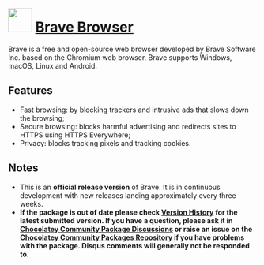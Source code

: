 # <img src="https://cdn.jsdelivr.net/gh/chocolatey/chocolatey-coreteampackages@master/icons/brave.svg" width="48" height="48"/> [Brave Browser](https://chocolatey.org/packages/brave)

Brave is a free and open-source web browser developed by Brave Software Inc. based on the Chromium web browser. Brave supports Windows, macOS, Linux and Android.

## Features

* Fast browsing: by blocking trackers and intrusive ads that slows down the browsing;
* Secure browsing: blocks harmful advertising and redirects sites to HTTPS using HTTPS Everywhere;
* Privacy: blocks tracking pixels and tracking cookies.

## Notes

- This is an **official release version** of Brave. It is in continuous development with new releases landing approximately every three weeks.
- **If the package is out of date please check [Version History](#versionhistory) for the latest submitted version. If you have a question, please ask it in [Chocolatey Community Package Discussions](https://github.com/chocolatey-community/chocolatey-packages/discussions) or raise an issue on the [Chocolatey Community Packages Repository](https://github.com/chocolatey-community/chocolatey-packages/issues) if you have problems with the package. Disqus comments will generally not be responded to.**
